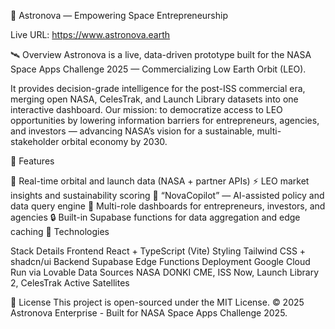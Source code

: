 🌌 Astronova — Empowering Space Entrepreneurship

Live URL: https://www.astronova.earth

🛰️ Overview
Astronova is a live, data-driven prototype built for the NASA Space Apps Challenge 2025 — Commercializing Low Earth Orbit (LEO).

It provides decision-grade intelligence for the post-ISS commercial era, merging open NASA, CelesTrak, and Launch Library datasets into one interactive dashboard.
Our mission: to democratize access to LEO opportunities by lowering information barriers for entrepreneurs, agencies, and investors — advancing NASA’s vision for a sustainable, multi-stakeholder orbital economy by 2030.

🧠 Features

📡 Real-time orbital and launch data (NASA + partner APIs)
⚡ LEO market insights and sustainability scoring
🤖 “NovaCopilot” — AI-assisted policy and data query engine
🧭 Multi-role dashboards for entrepreneurs, investors, and agencies
🔒 Built-in Supabase functions for data aggregation and edge caching
🧰 Technologies

Stack	Details
Frontend	React + TypeScript (Vite)
Styling	Tailwind CSS + shadcn/ui
Backend	Supabase Edge Functions
Deployment	Google Cloud Run via Lovable
Data Sources	NASA DONKI CME, ISS Now, Launch Library 2, CelesTrak Active Satellites

📜 License
This project is open-sourced under the MIT License.
© 2025 Astronova Enterprise - Built for NASA Space Apps Challenge 2025.
